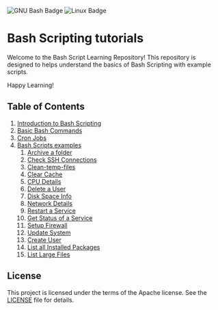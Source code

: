 ![GNU Bash Badge](https://img.shields.io/badge/GNU%20Bash-4EAA25?logo=gnubash&logoColor=fff&style=for-the-badge)
![Linux Badge](https://img.shields.io/badge/Linux-FCC624?logo=linux&logoColor=000&style=for-the-badge)
# Bash Scripting tutorials

Welcome to the Bash Script Learning Repository! This repository is designed to helps understand the basics of Bash Scripting with example scripts.

Happy Learning!

## Table of Contents
1. [Introduction to Bash Scripting](./introduction.md)
2. [Basic Bash Commands](./basic-bash-commands.md)
3. [Cron Jobs](./cron-job.md)
4. [Bash Scripts examples](./examples/examples.md)
   1. [Archive a folder](./examples/examples.md#archive-a-folder)
   2. [Check SSH Connections](./examples/examples.md#check-ssh-connections)
   3. [Clean-temp-files](./examples/examples.md#clean-temp-files)
   4. [Clear Cache](./examples/examples.md#clear-cache)
   5. [CPU Details](./examples/examples.md#cpu-details)
   6. [Delete a User](./examples/examples.md#delete-a-user)
   7. [Disk Space Info](./examples/examples.md#disk-space-info)
   8. [Network Details](./examples/examples.md#network-details)
   9. [Restart a Service](./examples/examples.md#restart-a-service)
   10. [Get Status of a Service](./examples/examples.md#get-status-of-a-service)
   11. [Setup Firewall](./examples/examples.md#setup-firewall)
   12. [Update System](./examples/examples.md#update-system)
   13. [Create User](./examples/examples.md#create-user)
   14. [List all Installed Packages](./examples/examples.md#list-all-installed-packages)
   15. [List Large Files](./examples/examples.md#list-large-files)

## License
This project is licensed under the terms of the Apache license. See the [LICENSE](./LICENSE) file for details.
